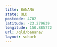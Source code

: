 ```yaml
---
title: BANANA
state: QLD
postcode: 4702
latitude: -23.279639
longitude: 150.885772
url: /qld/banana/
layout: suburb
---
```

